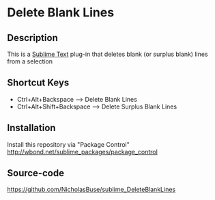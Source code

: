 Delete Blank Lines
========================

Description
------------------

This is a [Sublime Text](http://www.sublimetext.com/ ) plug-in that deletes blank (or surplus blank) lines from a selection

Shortcut Keys
------------------

- Ctrl+Alt+Backspace --> Delete Blank Lines
- Ctrl+Alt+Shift+Backspace --> Delete Surplus Blank Lines

Installation
------------------

Install this repository via "Package Control" http://wbond.net/sublime_packages/package_control

Source-code
------------------

https://github.com/NicholasBuse/sublime_DeleteBlankLines

